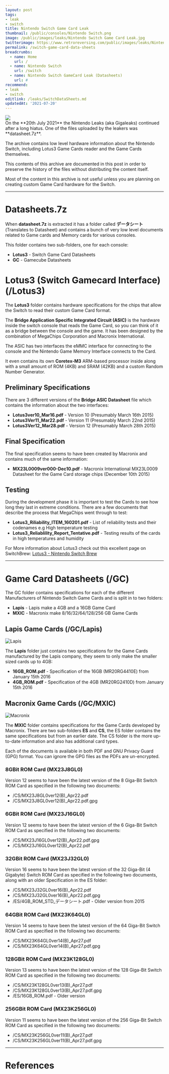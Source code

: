 ```yaml
---
layout: post
tags: 
- leak
- switch
title: Nintendo Switch Game Card Leak  
thumbnail: /public/consoles/Nintendo Switch.png
image: /public/images/leaks/Nintendo Switch Game Card Leak.jpg
twitterimage: https://www.retroreversing.com/public/images/leaks/Nintendo Switch Game Card Leak.jpg
permalink: /switch-game-card-data-sheets
breadcrumbs:
  - name: Home
    url: /
  - name: Nintendo Switch
    url: /switch
  - name: Nintendo Switch GameCard Leak (Datasheets)
    url: #
recommend: 
- leak
- switch
editlink: /leaks/SwitchDataSheets.md
updatedAt: '2021-07-20'
---
```

<section class="postSection">
    <img src="/public/images/leaks/Nintendo Switch Game Card Leak.jpg" class="wow slideInLeft postImage" />

 <div markdown="1">
On the **20th July 2021** the Nintendo Leaks (aka Gigaleaks) continued after a long hiatus. One of the files uploaded by the leakers was **datasheet.7z**.

The archive contains low level hardware information about the Nintendo Switch, including Lotus3 Game Cards reader and the Game Cards themselves.

This contents of this archive are documented in this post in order to preserve the history of the files without distributing the content itself. 

Most of the content in this archive is not useful unless you are planning on creating custom Game Card hardware for the Switch.
 </div>
</section> 

---
# Datasheets.7z
When **datasheet.7z** is extracted it has a folder called **データシート** (Translates to Datasheet) and contains a bunch of very low level documents related to Game cards and Memory cards for various consoles.

This folder contains two sub-folders, one for each console:
* **Lotus3** - Switch Game Card Datasheets
* **GC** - Gamecube Datasheets

# Lotus3 (Switch Gamecard Interface) (/Lotus3)
The **Lotus3** folder contains hardware specifications for the chips that allow the Switch to read their custom Game Card format.

The **Bridge Application Specific Integrated Circuit (ASIC)** is the hardware inside the switch console that reads the Game Card, so you can think of it as a bridge between the console and the game. It has been designed by the combination of MegaChips Corporation and Macronix International.

The ASIC has two interfaces the eMMC interface for connecting to the console and the Nintendo Game Memory Interface connects to the Card.

It even contains its own **Coretex-M3** ARM-based processor inside along with a small amount of ROM (4KB) and SRAM (42KB) and a custom Random Number Generator.

## Preliminary Specifications
There are 3 different versions of the **Bridge ASIC Datasheet** file which contains the information about the two interfaces:
* **Lotus3ver10_Mar16.pdf** - Version 10 (Presumably March 16th 2015)
* **Lotus3Ver11_Mar22.pdf** - Version 11 (Presumably March 22nd 2015)
* **Lotus3Ver12_Mar28.pdf** - Version 12 (Presumably March 28th 2015)

## Final Specification
The final specification seems to have been created by Macronix and contains much of the same information:
* **MX23L0009ver000-Dec10.pdf** - Macronix International MX23L0009 Datasheet for the Game Card storage chips (December 10th 2015)

## Testing
During the development phase it is important to test the Cards to see how long they last in extreme conditions. There are a few documents that describe the process that MegaChips went through to test:
* **Lotus3_Riliability_ITEM_160201.pdf** - List of reliability tests and their codenames e.g High temperature testing
* **Lotus3_Reliablility_Report_Tentative.pdf** - Testing results of the cards in high temperatures and humidity

For More information about Lotus3 check out this excellent page on SwitchBrew:
[Lotus3 - Nintendo Switch Brew](https://switchbrew.org/wiki/Lotus3)

---
# Game Card Datasheets (/GC)
The GC folder contains specifications for each of the different Manufacturers of Nintendo Switch Game Cards and is split in to two folders:
* **Lapis** - Lapis make a 4GB and a 16GB Game Card
* **MXIC** - Macronix make 8/16/32/64/128/256 GB Game Cards

## Lapis Game Cards (/GC/Lapis)
![Lapis](https://github.com/user-attachments/assets/b243054d-30ad-4e7e-a88d-2b2317ac2c7f)

The **Lapis** folder just contains two specifications for the Game Cards manufactured by the Lapis company, they seem to only make the smaller sized cards up to 4GB:
* **16GB_ROM.pdf** - Specification of the 16GB (MR20RG4410E) from January 15th 2016
* **4GB_ROM.pdf** - Specification of the 4GB (MR20RG2410D) from January 15th 2016

## Macronix Game Cards (/GC/MXIC)
![Macronix](https://github.com/user-attachments/assets/1f257663-e237-4d60-901c-8e0a3a2e837e)

The **MXIC** folder contains specifications for the Game Cards developed by Macronix. There are two sub-folders **ES** and **CS**, the ES folder contains the same specifications but from an earlier date. The CS folder is the more up-to-date information and also has additional card types.

Each of the documents is available in both PDF and GNU Privacy Guard (GPG) format. You can ignore the GPG files as the PDFs are un-encrypted.

### 8GBit ROM Card (MX23J8GL0)
Version 12 seems to have been the latest version of the 8 Giga-Bit Switch ROM Card as specified in the following two documents:
* /CS/MX23J8GL0ver12(B)_Apr22.pdf
* /CS/MX23J8GL0ver12(B)_Apr22.pdf.gpg

### 6GBit ROM Card (MX23J16GL0)
Version 12 seems to have been the latest version of the 6 Giga-Bit Switch ROM Card as specified in the following two documents:
* /CS/MX23J16GL0ver12(B)_Apr22.pdf.gpg
* /CS/MX23J16GL0ver12(B)_Apr22.pdf

### 32GBit ROM Card (MX23J32GL0)
Version 16 seems to have been the latest version of the 32 Giga-Bit (4 Gigabyte) Switch ROM Card as specified in the following two documents, along with an older Specification in the ES folder:
* /CS/MX23J32GL0ver16(B)_Apr22.pdf
* /CS/MX23J32GL0ver16(B)_Apr22.pdf.gpg
* /ES/4GB_ROM_STD_データシート.pdf - Older version from 2015

### 64GBit ROM Card (MX23K64GL0)
Version 14 seems to have been the latest version of the 64 Giga-Bit Switch ROM Card as specified in the following two documents:
* /CS/MX23K64GL0ver14(B)_Apr27.pdf 
* /CS/MX23K64GL0ver14(B)_Apr27.pdf.gpg

### 128GBit ROM Card (MX23K128GL0)
Version 13 seems to have been the latest version of the 128 Giga-Bit Switch ROM Card as specified in the following two documents:
* /CS/MX23K128GL0ver13(B)_Apr27.pdf
* /CS/MX23K128GL0ver13(B)_Apr27.pdf.gpg
* /ES/16GB_ROM.pdf - Older version

### 256GBit ROM Card (MX23K256GL0)
Version 11 seems to have been the latest version of the 256 Giga-Bit Switch ROM Card as specified in the following two documents:
* /CS/MX23K256GL0ver11(B)_Apr27.pdf
* /CS/MX23K256GL0ver11(B)_Apr27.pdf.gpg

---
# References
[^1]: [Lotus3 - Nintendo Switch Brew](https://switchbrew.org/wiki/Lotus3)
